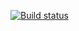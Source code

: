 [![Build status](https://ci.appveyor.com/api/projects/status/9scvigrxafi5l3uw?svg=true)](https://ci.appveyor.com/project/StevoTheRad/testmode)